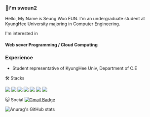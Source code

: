 ### 👋i'm sweun2
Hello, My Name is Seung Woo EUN.
I'm an undergraduate student at KyungHee University majoring in Computer Engineering.

I'm interested in
#### Web sever Programming / Cloud Computing

### Experience
- Student representative of KyungHee Univ, Department of C.E

🛠️ Stacks

<a><img src="https://img.shields.io/badge/Spring-6DB33F?style=flat-square&logo=Spring&logoColor=ffffff"/></a>
<a><img src="https://img.shields.io/badge/MySQL-4479A1?style=flat-square&logo=MySQL&logoColor=ffffff"/></a>
<a><img src="https://img.shields.io/badge/Redis-DC382D?style=flat-square&logo=Redis&logoColor=ffffff"/><a/>
<a><img src="https://img.shields.io/badge/React-61DAFB?style=flat-square&logo=React&logoColor=000000"/></a>
<a><img src="https://img.shields.io/badge/Docker-2496ED?style=flat-square&logo=Docker&logoColor=ffffff"/></a>
<a><img src="https://img.shields.io/badge/Amazon%20AWS-232F3E?style=flat-square&logo=Amazon%20AWS&logoColor=ffffff"/></a>
<a><img src="https://img.shields.io/badge/GitHub Actions-#2088FF?style=flat-square&logo=GitHub Actions&logoColor=ffffff"/></a>

🐱 Social
[![Gmail Badge](https://img.shields.io/badge/Gmail-d14836?style=flat-square&logo=Gmail&logoColor=white&link=mailto:sweun3@gmail.com)](sweun3@gmail.com)

![Anurag's GitHub stats](https://github-readme-stats.vercel.app/api?username=sweun2&show_icons=true&theme=react)
